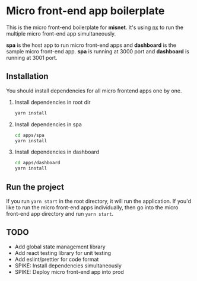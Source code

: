 # Micro front-end app boilerplate

This is the micro front-end boilerplate for **misnet**. It's using [nx](https://nx.dev/) to run the multiple micro front-end app simultaneously.

**spa** is the host app to run micro front-end apps and **dashboard** is the sample micro front-end app.
**spa** is running at 3000 port and **dashboard** is running at 3001 port.

## Installation

You should install dependencies for all micro frontend apps one by one.

1.  Install dependencies in root dir
    ```sh
    yarn install
    ```
2.  Install dependencies in spa
    ```sh
    cd apps/spa
    yarn install
    ```
3.  Install dependencies in dashboard
    ```sh
    cd apps/dashboard
    yarn install
    ```

## Run the project

If you run `yarn start` in the root directory, it will run the application.
If you'd like to run the micro front-end apps individually, then go into the micro front-end app directory and run `yarn start`.

## TODO

- Add global state management library
- Add react testing library for unit testing
- Add eslint/prettier for code format
- SPIKE: Install dependencies simultaneously
- SPIKE: Deploy micro front-end app into prod
